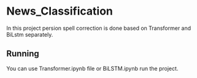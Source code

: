 # News_Classification
In this project persion spell correction is done based on Transformer and BiLstm separately.

## Running
You can use Transformer.ipynb file or BiLSTM.ipynb run the project.
